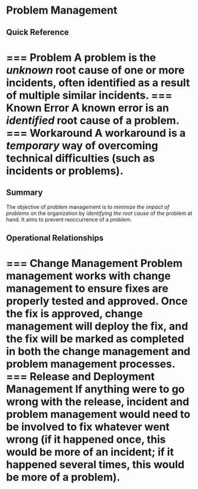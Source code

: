 # Problem Management

## Quick Reference

=== Problem
A problem is the *unknown* root cause of one or more incidents, often identified as a result of multiple similar incidents.
=== Known Error
A known error is an *identified* root cause of a problem.
=== Workaround
A workaround is a *temporary* way of overcoming technical difficulties (such as incidents or problems).
===

## Summary

The objective of problem management is to *minimize the impact of problems* on the organization by *identifying the root cause* of the problem at hand. It aims to prevent reoccurrence of a problem.

## Operational Relationships

=== Change Management
Problem management works with change management to ensure fixes are properly tested and approved. Once the fix is approved, change management will deploy the fix, and the fix will be marked as completed in both the change management and problem management processes.
=== Release and Deployment Management
If anything were to go wrong with the release, incident and problem management would need to be involved to fix whatever went wrong (if it happened once, this would be more of an incident; if it happened several times, this would be more of a problem).
===
